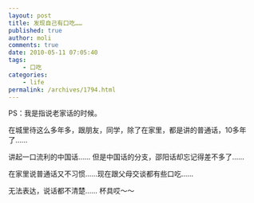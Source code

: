 ```yaml
---
layout: post
title: 发现自己有口吃……
published: true
author: moli
comments: true
date: 2010-05-11 07:05:40
tags:
    - 口吃
categories:
    - life
permalink: /archives/1794.html
---
```

PS：我是指说老家话的时候。

在城里待这么多年多，跟朋友，同学，除了在家里，都是讲的普通话，10多年了……

讲起一口流利的中国话…… 但是中国话的分支，邵阳话却忘记得差不多了……

在家里说普通话又不习惯……现在跟父母交谈都有些口吃……

无法表达，说话都不清楚…… 杯具哎～～
